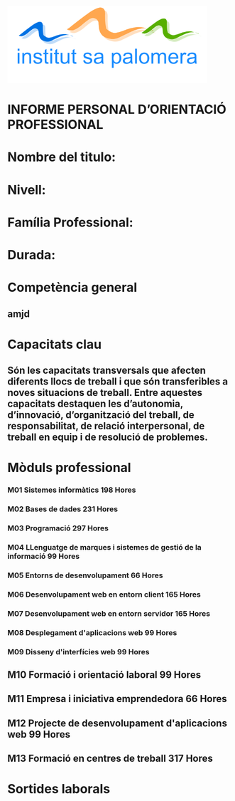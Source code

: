 
![logo](https://github.com/Christian270304/IPOP-1DAW/blob/main/logo-institut-sapalomera.png)

# INFORME PERSONAL D’ORIENTACIÓ PROFESSIONAL

# Nombre del titulo:
# Nivell:
# Família Professional:
# Durada:

# Competència general
## amjd

# Capacitats clau
## Són les capacitats transversals que afecten diferents llocs de treball i que són transferibles a noves situacions de treball. Entre aquestes capacitats destaquen les d’autonomia, d’innovació, d’organització del treball, de responsabilitat, de relació interpersonal, de treball en equip i de resolució de problemes.

# Mòduls professional
### M01 Sistemes informàtics 198 Hores
### M02 Bases de dades 231 Hores
### M03 Programació 297 Hores
### M04 LLenguatge de marques i sistemes de gestió de la informació 99 Hores
### M05 Entorns de desenvolupament 66 Hores
### M06 Desenvolupament web en entorn client 165 Hores
### M07 Desenvolupament web en entorn servidor 165 Hores
### M08 Desplegament d'aplicacions web 99 Hores
### M09 Disseny d'interfícies web 99 Hores
## M10 Formació i orientació laboral 99 Hores
## M11 Empresa i iniciativa emprendedora 66 Hores
## M12 Projecte de desenvolupament d'aplicacions web 99 Hores
## M13 Formació en centres de treball 317 Hores


# Sortides laborals
##
